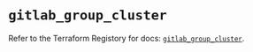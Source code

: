 # `gitlab_group_cluster`

Refer to the Terraform Registory for docs: [`gitlab_group_cluster`](https://registry.terraform.io/providers/gitlabhq/gitlab/16.6.0/docs/resources/group_cluster).
